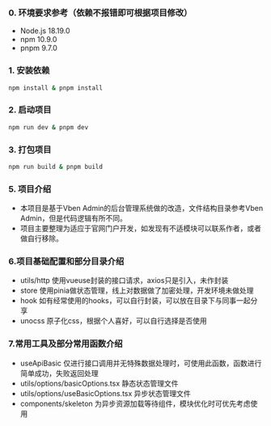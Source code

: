 ### 0. 环境要求参考（依赖不报错即可根据项目修改）

- Node.js 18.19.0
- npm 10.9.0
- pnpm 9.7.0

### 1. 安装依赖

```bash
npm install & pnpm install

```

### 2. 启动项目

```bash
npm run dev & pnpm dev
```

### 3. 打包项目

```bash
npm run build & pnpm build
```

### 5. 项目介绍

- 本项目是基于Vben Admin的后台管理系统做的改造，文件结构目录参考Vben Admin，但是代码逻辑有所不同。
- 项目主要整理为适应于官网门户开发，如发现有不适模块可以联系作者，或者做自行移除。

### 6.项目基础配置和部分目录介绍

- utils/http 使用vueuse封装的接口请求，axios只是引入，未作封装
- store 使用pinia做状态管理，线上对数据做了加密处理，开发环境未做处理
- hook 如有经常使用的hooks，可以自行封装，可以放在目录下与同事一起分享
- unocss 原子化css，根据个人喜好，可以自行选择是否使用


### 7.常用工具及部分常用函数介绍
- useApiBasic 仅进行接口调用并无特殊数据处理时，可使用此函数，函数进行简单成功，失败返回处理
- utils/options/basicOptions.tsx 静态状态管理文件
- utils/options/useBasicOptions.tsx 异步状态管理文件
- components/skeleton 为异步资源加载等待组件，模块优化时可优先考虑使用